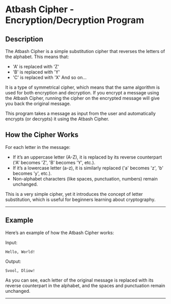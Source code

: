 # Atbash Cipher - Encryption/Decryption Program

##  Description
The Atbash Cipher is a simple substitution cipher that reverses the letters of the alphabet. This means that:

* 'A' is replaced with 'Z'
* 'B' is replaced with 'Y'
* 'C' is replaced with 'X'
And so on...

It is a type of symmetrical cipher, which means that the same algorithm is used for both encryption and decryption. If you encrypt a message using the Atbash Cipher, running the cipher on the encrypted message will give you back the original message.

This program takes a message as input from the user and automatically encrypts (or decrypts) it using the Atbash Cipher.

## How the Cipher Works
For each letter in the message:
* If it’s an uppercase letter (A-Z), it is replaced by its reverse counterpart ('A' becomes 'Z', 'B' becomes 'Y', etc.).
* If it’s a lowercase letter (a-z), it is similarly replaced ('a' becomes 'z', 'b' becomes 'y', etc.).
* Non-alphabet characters (like spaces, punctuation, numbers) remain unchanged.

This is a very simple cipher, yet it introduces the concept of letter substitution, which is useful for beginners learning about cryptography.

---

## Example

Here’s an example of how the Atbash Cipher works:

Input:
```
Hello, World!
```
Output:
```
Svool, Dliow!
```

As you can see, each letter of the original message is replaced with its reverse counterpart in the alphabet, and the spaces and punctuation remain unchanged.

---
